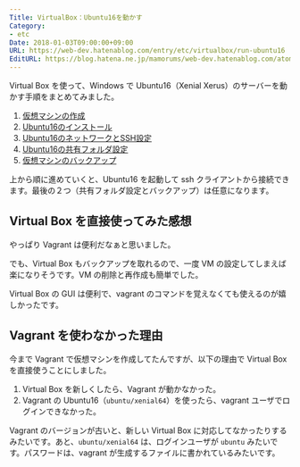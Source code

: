 ```yaml
---
Title: VirtualBox：Ubuntu16を動かす
Category:
- etc
Date: 2018-01-03T09:00:00+09:00
URL: https://web-dev.hatenablog.com/entry/etc/virtualbox/run-ubuntu16
EditURL: https://blog.hatena.ne.jp/mamorums/web-dev.hatenablog.com/atom/entry/8599973812332391748
---
```


Virtual Box を使って、Windows で Ubuntu16（Xenial Xerus）のサーバーを動かす手順をまとめてみました。


1. [仮想マシンの作成](/entry/env/virtualbox/create-vm)
2. [Ubuntu16のインストール](/entry/env/virtualbox/ubuntu16-install)
3. [Ubuntu16のネットワークとSSH設定](/entry/env/virtualbox/ubuntu16-network-ssh)
4. [Ubuntu16の共有フォルダ設定](/entry/env/virtualbox/ubuntu16-shared-folder)
5. [仮想マシンのバックアップ](/entry/env/virtualbox/backup-vm)


上から順に進めていくと、Ubuntu16 を起動して ssh クライアントから接続できます。最後の２つ（共有フォルダ設定とバックアップ）は任意になります。


## Virtual Box を直接使ってみた感想
やっぱり Vagrant は便利だなぁと思いました。

でも、Virtual Box もバックアップを取れるので、一度 VM の設定してしまえば楽になりそうです。VM の削除と再作成も簡単でした。

Virtual Box の GUI は便利で、vagrant のコマンドを覚えなくても使えるのが嬉しかったです。


## Vagrant を使わなかった理由
今まで Vagrant で仮想マシンを作成してたんですが、以下の理由で Virtual Box を直接使うことにしました。

1. Virtual Box を新しくしたら、Vagrant が動かなかった。
2. Vagrant の Ubuntu16（`ubuntu/xenial64`）を使ったら、vagrant ユーザでログインできなかった。

Vagrant のバージョンが古いと、新しい Virtual Box に対応してなかったりするみたいです。あと、`ubuntu/xenial64` は、ログインユーザが `ubuntu` みたいです。パスワードは、vagrant が生成するファイルに書かれているみたいです。
